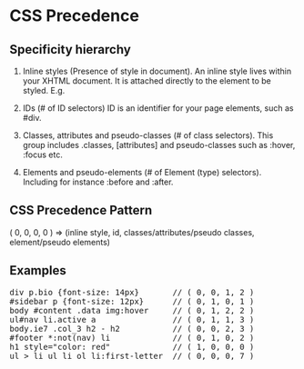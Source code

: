 # CSS Precedence


## Specificity hierarchy

1. Inline styles (Presence of style in document).
An inline style lives within your XHTML document. It is attached directly to the element to be styled. E.g.

2. IDs (# of ID selectors)
ID is an identifier for your page elements, such as #div.

3. Classes, attributes and pseudo-classes (# of class selectors).
This group includes .classes, [attributes] and pseudo-classes such as :hover, :focus etc.

4. Elements and pseudo-elements (# of Element (type) selectors).
Including for instance :before and :after.

## CSS Precedence Pattern
( 0, 0, 0, 0 ) => (inline style, id, classes/attributes/pseudo classes, element/pseudo elements)


## Examples
<pre>
div p.bio {font-size: 14px}       // ( 0, 0, 1, 2 )
#sidebar p {font-size: 12px}      // ( 0, 1, 0, 1 )
body #content .data img:hover     // ( 0, 1, 2, 2 )
ul#nav li.active a                // ( 0, 1, 1, 3 ) 
body.ie7 .col_3 h2 - h2           // ( 0, 0, 2, 3 )
#footer *:not(nav) li             // ( 0, 1, 0, 2 )
h1 style="color: red"             // ( 1, 0, 0, 0 )
ul > li ul li ol li:first-letter  // ( 0, 0, 0, 7 )
</pre>
